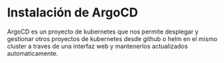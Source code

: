 # Instalación de ArgoCD

ArgoCD es un proyecto de kubernetes que nos permite desplegar y gestionar otros proyectos de kubernetes desde github o helm en el mismo cluster a traves de una interfaz web y mantenerlos actualizados automaticamente. 

